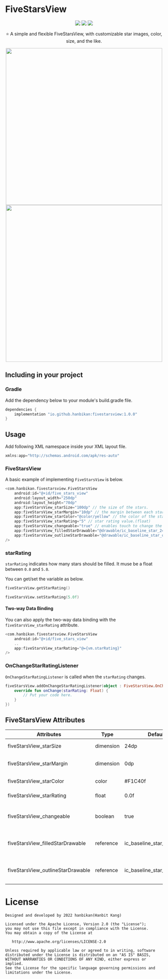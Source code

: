 # FiveStarsView

<p align="center">
  <img src="https://img.shields.io/badge/License-Apache%202.0-brightgreen"/>
  <img src="https://img.shields.io/badge/API-23%2B-green"/>
  <img src="https://img.shields.io/badge/Github-hanbikan-blue"/>
</p>

<p align="center">⭐️ A simple and flexible FiveStarsView, with customizable star images, color, size, and the like.</p>

<p align="center">
  <img src="https://user-images.githubusercontent.com/58168528/217256711-3511c0a6-f099-4058-99ee-70bb4379f17c.gif" height="500px"/>
  <img src="https://user-images.githubusercontent.com/58168528/217521907-dd924583-a85d-40ad-97d9-9cc047f12b89.gif" height="500px"/>
</p>


## Including in your project
### Gradle
Add the dependency below to your module's build.gradle file.
```gradle
dependencies {
    implementation "io.github.hanbikan:fivestarsview:1.0.0"
}
```

## Usage
Add following XML namespace inside your XML layout file.
```gradle
xmlns:app="http://schemas.android.com/apk/res-auto"
```

### FiveStarsView
A basic example of implementing `FiveStarsView` is below.
```gradle
<com.hanbikan.fivestarsview.FiveStarsView
    android:id="@+id/five_stars_view"
    android:layout_width="250dp"
    android:layout_height="70dp"
    app:fiveStarsView_starSize="100dp" // the size of the stars.
    app:fiveStarsView_starMargin="10dp" // the margin between each stars.
    app:fiveStarsView_starColor="@color/yellow" // the color of the stars.
    app:fiveStarsView_starRating="5" // star rating value.(float)
    app:fiveStarsView_changeable="true" // enables touch to change the star rating.
    app:fiveStarsView_filledStarDrawable="@drawable/ic_baseline_star_24" // the drawable of the filled star.
    app:fiveStarsView_outlineStarDrawable="@drawable/ic_baseline_star_outline_24" // the drawable of the outline star.
/>
```

### starRating
`starRating` indicates how many stars should be filled. It muse be a float between `0.0` and `5.0`.

You can get/set the variable as below.
```kotlin
fiveStarsView.getStarRating()
```
```kotlin
fiveStarsView.setStarRating(5.0f)
```

#### Two-way Data Binding
You can also apply the two-way data binding with the `fiveStarsView_starRating` attribute.
```gradle
<com.hanbikan.fivestarsview.FiveStarsView
    android:id="@+id/five_stars_view"
    ..
    app:fiveStarsView_starRating="@={vm.starRating}"
/>
```

### OnChangeStarRatingListener
`OnChangeStarRatingListener` is called when the `starRating` changes.
```kotlin
fiveStarsView.addOnChangeStarRatingListener(object : FiveStarsView.OnChangeStarRatingListener {
    override fun onChange(starRating: Float) {
        // Put your code here.
    }
})
```

## FiveStarsView Attributes
|Attributes|Type|Default|Description|
|---|---|---|---|
|fiveStarsView_starSize|dimension|24dp|the size of the stars.|
|fiveStarsView_starMargin|dimension|0dp|the margin between each stars.|
|fiveStarsView_starColor|color|#F1C40f|the color of the stars.|
|fiveStarsView_starRating|float|0.0f|star rating value.|
|fiveStarsView_changeable|boolean|true|enables touch to change the star rating.|
|fiveStarsView_filledStarDrawable|reference|ic_baseline_star_24|the drawable of the filled star.|
|fiveStarsView_outlineStarDrawable|reference|ic_baseline_star_outline_24|the drawable of the outline star.|

# License
```
Designed and developed by 2022 hanbikan(Hanbit Kang)

Licensed under the Apache License, Version 2.0 (the "License");
you may not use this file except in compliance with the License.
You may obtain a copy of the License at

   http://www.apache.org/licenses/LICENSE-2.0

Unless required by applicable law or agreed to in writing, software
distributed under the License is distributed on an "AS IS" BASIS,
WITHOUT WARRANTIES OR CONDITIONS OF ANY KIND, either express or implied.
See the License for the specific language governing permissions and
limitations under the License.
```
